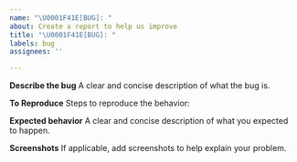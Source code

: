 ```yaml
---
name: "\U0001F41E[BUG]: "
about: Create a report to help us improve
title: "\U0001F41E[BUG]: "
labels: bug
assignees: ''

---
```


**Describe the bug**
A clear and concise description of what the bug is.

**To Reproduce**
Steps to reproduce the behavior:

**Expected behavior**
A clear and concise description of what you expected to happen.

**Screenshots**
If applicable, add screenshots to help explain your problem.
